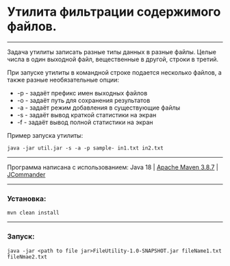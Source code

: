 # Утилита фильтрации содержимого файлов.
___
Задача утилиты записать разные типы данных в разные файлы. Целые числа в один
выходной файл, вещественные в другой, строки в третий.

При запуске утилиты в командной строке подается несколько файлов, а также разные необязательные опции:
* -p - задаёт префикс имен выходных файлов
* -o - задаёт путь для сохранения результатов
* -a - задаёт режим добавления в существующие файлы
* -s - задаёт вывод краткой статистики на экран
* -f - задаёт вывод полной статистики на экран

Пример запуска утилиты:

`java -jar util.jar -s -a -p sample- in1.txt in2.txt`
___
Программа написана с использованием: Java 18 | [Apache Maven 3.8.7](https://maven.apache.org/) | [JCommander](https://jcommander.org/)
___
### Установка:
    mvn clean install
___
### Запуск:
    java -jar <path to file jar>FileUtility-1.0-SNAPSHOT.jar fileName1.txt fileNmae2.txt

